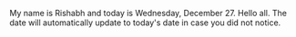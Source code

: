 My name is Rishabh and today is Wednesday, December 27. Hello all. The date will automatically update to today's date in case you did not notice.
